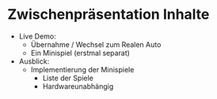 # Zwischenpräsentation Inhalte

- Live Demo: 
    - Übernahme / Wechsel zum Realen Auto
    - Ein Minispiel (erstmal separat)
- Ausblick:
    - Implementierung der Minispiele
        - Liste der Spiele
        - Hardwareunabhängig
